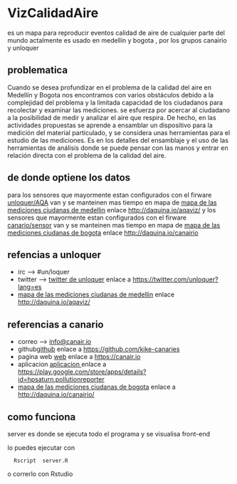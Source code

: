# VizCalidadAire

es un mapa para  reproducir eventos calidad de aire de cualquier parte del mundo actalmente es usado en medellin y bogota , por los grupos canairio y unloquer 

## problematica

Cuando se desea profundizar en el problema de la calidad del aire en Medellín y Bogota nos encontramos con varios obstáculos debido a la complejidad del problema y la limitada capacidad de los ciudadanos para recolectar y examinar las mediciones.
se esfuerza por acercar al ciudadano a la posibilidad de medir y analizar el aire que respira. De hecho, en las actividades propuestas se aprende a ensamblar un dispositivo para la medición del material particulado, y se considera unas herramientas para el estudio de las mediciones.
Es en los detalles del ensamblaje y el uso de las herramientas de análisis donde se puede pensar con las manos y entrar en relación directa con el problema de la calidad del aire.

## de donde optiene los datos 

para los sensores que mayormente estan configurados con el firware [unloquer/AQA](https://github.com/unloquer/AQA) van y se manteinen mas tiempo en mapa de  [mapa de las mediciones ciudanas  de medellin](http://daquina.io/aqaviz/) enlace http://daquina.io/aqaviz/ y los sensores que mayormente estan configurados con el firware [canario/sensor](https://github.com/kike-canaries/esp32-hpma115s0) van y se manteinen mas tiempo en mapa de   [mapa de las mediciones ciudanas de bogota](http://daquina.io/canairio/) enlace http://daquina.io/canairio

## refencias a unloquer

 * irc --> #un/loquer
 * twitter --> [twitter de unloquer](https://twitter.com/unloquer?lang=es) enlace a https://twitter.com/unloquer?lang=es
 * [mapa de las mediciones ciudanas  de medellin](http://daquina.io/aqaviz/) enlace http://daquina.io/aqaviz/


## referencias a canario
 * correo --> info@canair.io 
 * github[github](https://github.com/kike-canaries) enlace a https://github.com/kike-canaries
 * pagina web [web](https://canair.io) enlace a https://canair.io
 * aplicacion [aplicacion ](https://play.google.com/store/apps/details?id=hpsaturn.pollutionreporter) enlace a https://play.google.com/store/apps/details?id=hpsaturn.pollutionreporter
 * [mapa de las mediciones ciudanas  de bogota](http://daquina.io/canairio/) enlace a http://daquina.io/canairio/


## como funciona

server es donde se ejecuta todo el programa y se visualisa front-end

lo puedes ejecutar con 

      Rscript  server.R 

o correrlo con Rstudio

